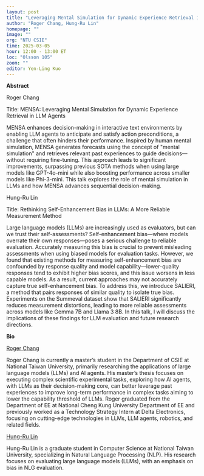 ```yaml
---
layout: post
title: "Leveraging Mental Simulation for Dynamic Experience Retrieval in LLM Agents & Rethinking Self-Enhancement Bias in LLMs"
author: "Roger Chang, Hung-Ru Lin"
homepage: ""
image: ""
org: "NTU CSIE"
time: 2025-03-05
hour: 12:00 - 13:00 ET
loc: "Olsson 105"
zoom: ""
editor: Yen-Ling Kuo
---
```


**Abstract**

Roger Chang

Title: MENSA: Leveraging Mental Simulation for Dynamic Experience Retrieval in LLM Agents

MENSA enhances decision-making in interactive text environments by enabling LLM agents to anticipate and satisfy action preconditions, a challenge that often hinders their performance. Inspired by human mental simulation, MENSA generates forecasts using the concept of "mental simulation" and retrieves relevant past experiences to guide decisions—without requiring fine-tuning. This approach leads to significant improvements, surpassing previous SOTA methods when using large models like GPT-4o-mini while also boosting performance across smaller models like Phi-3-mini. This talk explores the role of mental simulation in LLMs and how MENSA advances sequential decision-making.

Hung-Ru Lin

Title: Rethinking Self-Enhancement Bias in LLMs: A More Reliable Measurement Method

Large language models (LLMs) are increasingly used as evaluators, but can we trust their self-assessments? Self-enhancement bias—where models overrate their own responses—poses a serious challenge to reliable evaluation. Accurately measuring this bias is crucial to prevent misleading assessments when using biased models for evaluation tasks.
However, we found that existing methods for measuring self-enhancement bias are confounded by response quality and model capability—lower-quality responses tend to exhibit higher bias scores, and this issue worsens in less capable models. As a result, current approaches may not accurately capture true self-enhancement bias.
To address this, we introduce SALIERI, a method that pairs responses of similar quality to isolate true bias. Experiments on the Summeval dataset show that SALIERI significantly reduces measurement distortions, leading to more reliable assessments across models like Gemma 7B and Llama 3 8B. In this talk, I will discuss the implications of these findings for LLM evaluation and future research directions.

**Bio**

[Roger Chang](http://www.linkedin.com/in/roger-ccchang)

Roger Chang is currently a master’s student in the Department of CSIE at National Taiwan University, primarily researching the applications of large language models (LLMs) and AI agents. His master’s thesis focuses on executing complex scientific experimental tasks, exploring how AI agents, with LLMs as their decision-making core, can better leverage past experiences to improve long-term performance in complex tasks aiming to lower the capability threshold of LLMs.
Roger graduated from the Department of EE at National Cheng Kung University Department of EE and previously worked as a Technology Strategy Intern at Delta Electronics, focusing on cutting-edge technologies in LLMs, LLM agents, robotics, and related fields.


[Hung-Ru Lin](http://www.linkedin.com/in/hung-ru-lin-5398b7207)

Hung-Ru Lin is a graduate student in Computer Science at National Taiwan University, specializing in Natural Language Processing (NLP). His research focuses on evaluating large language models (LLMs), with an emphasis on bias in NLG evaluation.


